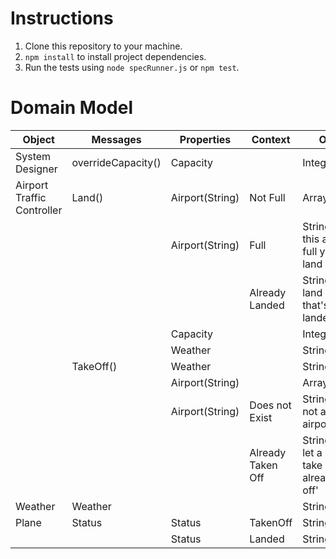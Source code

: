 # Instructions
1. Clone this repository to your machine.
2. ``npm install`` to install project dependencies.
3. Run the tests using ``node specRunner.js`` or ``npm test``.

# Domain Model
| Object | Messages | Properties | Context | Output |
|---------------------------|----------|-------------------|------------------|-------------------------|
| System Designer | overrideCapacity() | Capacity | | Integer |
| Airport Traffic Controller| Land() | Airport(String) | Not Full | Array |
| | | Airport(String) | Full |String@'Sorry this airport is full you can't land here' |
| | | | Already Landed | String@'Can't land a plane that's already landed' |
| | | Capacity | | Integer |
| | | Weather | | String |
| | TakeOff()| Weather | | String |
| | | Airport(String) | | Array |
| | | Airport(String) | Does not Exist | String@'Plane not at this airport' |
| | | | Already Taken Off | String@'Can't let a plane take off that's already taken off'|
| Weather | Weather | | | String |
| Plane | Status| Status | TakenOff | String |
| | | Status | Landed | String |